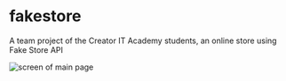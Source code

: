 # fakestore
A team project of the Creator IT Academy students, an online store using Fake Store API

![screen of main page](./src/img/readme/mainPage.png)

